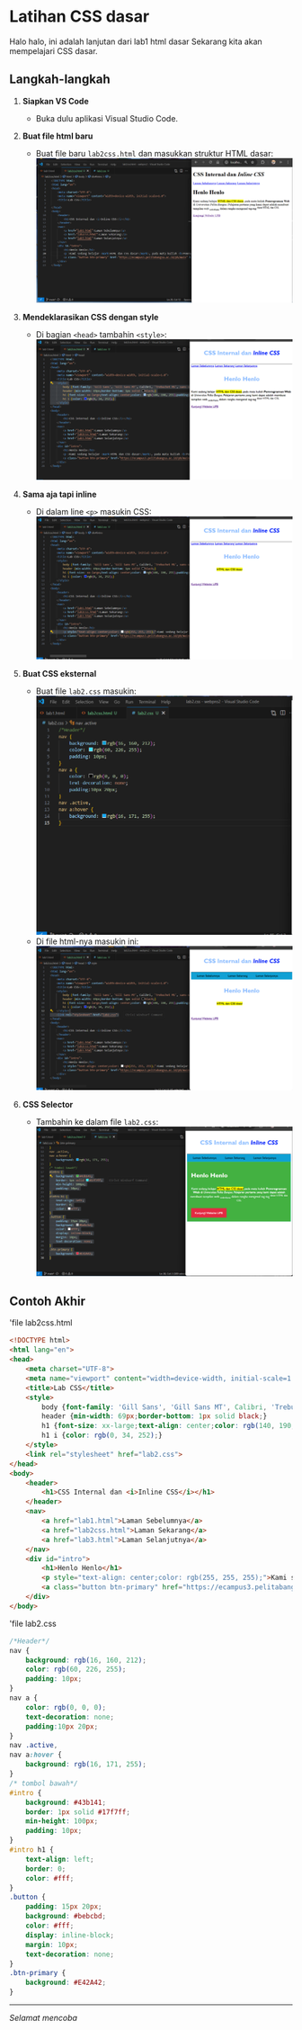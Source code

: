# Latihan CSS dasar

Halo halo, ini adalah lanjutan dari lab1 html dasar
Sekarang kita akan mempelajari CSS dasar.

## Langkah-langkah

1. **Siapkan VS Code**
    - Buka dulu aplikasi Visual Studio Code.

2. **Buat file html baru**
    - Buat file baru `lab2css.html` dan masukkan struktur HTML dasar:
    ![alt text](gambar/1.png)

3. **Mendeklarasikan CSS dengan style**
    - Di bagian `<head>` tambahin `<style>`:
    ![alt text](gambar/2.png)

4. **Sama aja tapi inline**
    - Di dalam line `<p>` masukin CSS:
    ![alt text](gambar/3.png)

5. **Buat CSS eksternal**
    - Buat file `lab2.css` masukin:
    ![alt text](gambar/4.5.png)
    - Di file html-nya masukin ini:
    ![alt text](gambar/4.png)

6. **CSS Selector**
    - Tambahin ke dalam file `lab2.css`:
    ![alt text](gambar/5.png)
    
## Contoh Akhir

'file lab2css.html
```html
<!DOCTYPE html>
<html lang="en">
<head>
    <meta charset="UTF-8">
    <meta name="viewport" content="width=device-width, initial-scale=1.0">
    <title>Lab CSS</title>
    <style>
        body {font-family: 'Gill Sans', 'Gill Sans MT', Calibri, 'Trebuchet MS', sans-serif;} 
        header {min-width: 69px;border-bottom: 1px solid black;}
        h1 {font-size: xx-large;text-align: center;color: rgb(140, 190, 255);padding: 20px 10px;}
        h1 i {color: rgb(0, 34, 252);}
    </style>
    <link rel="stylesheet" href="lab2.css">
</head>
<body> 
    <header>
        <h1>CSS Internal dan <i>Inline CSS</i></h1>
    </header>
    <nav>
        <a href="lab1.html">Laman Sebelumnya</a>
        <a href="lab2css.html">Laman Sekarang</a>
        <a href="lab3.html">Laman Selanjutnya</a>
    </nav>
    <div id="intro">
        <h1>Henlo Henlo</h1>
        <p style="text-align: center;color: rgb(255, 255, 255);">Kami sedang belajar <mark>HTML dan CSS dasar</mark>, pada mata kuliah <b>Pemrograman Web</b> di <i>Universitas Pelita Bangsa</i>. Pelajaran pertama yang kami dapat adalah membuat tampilan web <sub>sederhana</sub> dalam rangka mengenal tag-tag <sup>dasar HTML dan CSS.</sup></p>
        <a class="button btn-primary" href="https://ecampus3.pelitabangsa.ac.id/pb/main" target="_blank">Kunjungi Website UPB</a>
    </div>
</body>
```

'file lab2.css
```css
/*Header*/
nav {
    background: rgb(16, 160, 212);
    color: rgb(60, 226, 255);
    padding: 10px;
}
nav a {
    color: rgb(0, 0, 0);
    text-decoration: none;
    padding:10px 20px;
}
nav .active,
nav a:hover {
    background: rgb(16, 171, 255);
}
/* tombol bawah*/
#intro {
    background: #43b141;
    border: 1px solid #17f7ff;
    min-height: 100px;
    padding: 10px;
}
#intro h1 {
    text-align: left;
    border: 0;
    color: #fff;
}
.button {
    padding: 15px 20px;
    background: #bebcbd;
    color: #fff;
    display: inline-block;
    margin: 10px;
    text-decoration: none;
}
.btn-primary {
    background: #E42A42;
}
```

---
*Selamat mencoba*